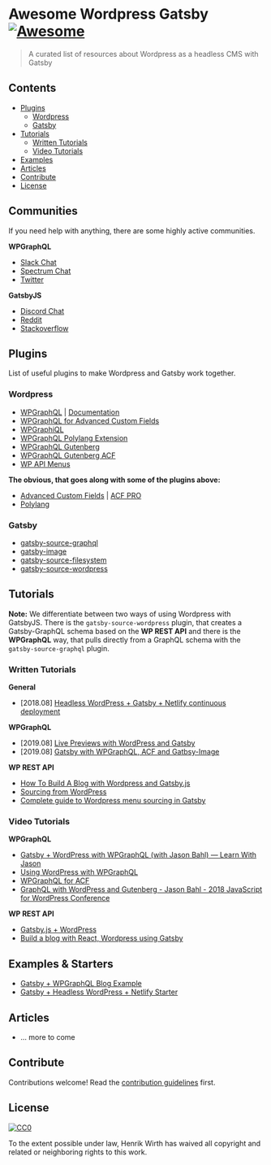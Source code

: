 # Awesome Wordpress Gatsby [![Awesome](https://awesome.re/badge.svg)](https://awesome.re)

> A curated list of resources about Wordpress as a headless CMS with Gatsby


## Contents
<!-- TOC -->
- [Plugins](#plugins)
  - [Wordpress](#wordpress)
  - [Gatsby](#gatsby)
- [Tutorials](#tutorials)
  - [Written Tutorials](#written-tutorials)
  - [Video Tutorials](#video-tutorials)
- [Examples](#examples)
- [Articles](#articles)
- [Contribute](#contribute)
- [License](#license)
<!-- /TOC -->

## Communities
If you need help with anything, there are some highly active communities.

**WPGraphQL**
- [Slack Chat](https://wpgql-slack.herokuapp.com/)
- [Spectrum Chat](https://spectrum.chat/wpgraphql)
- [Twitter](https://twitter.com/wpgraphql)

**GatsbyJS**
- [Discord Chat](https://gatsby.dev/discord)
- [Reddit](https://www.reddit.com/r/gatsbyjs/)
- [Stackoverflow](https://stackoverflow.com/questions/tagged/gatsby)

## Plugins

List of useful plugins to make Wordpress and Gatsby work together.

### Wordpress

- [WPGraphQL](https://github.com/wp-graphql/wp-graphql) | [Documentation](https://docs.wpgraphql.com/)
- [WPGraphQL for Advanced Custom Fields](https://github.com/wp-graphql/wp-graphql-acf)
- [WPGraphiQL](https://github.com/wp-graphql/wp-graphiql)
- [WPGraphQL Polylang Extension](https://github.com/valu-digital/wp-graphql-polylang)
- [WPGraphQL Gutenberg](https://github.com/pristas-peter/wp-graphql-gutenberg)
- [WPGraphQL Gutenberg ACF](https://github.com/pristas-peter/wp-graphql-gutenberg-acf)
- [WP API Menus](https://wordpress.org/plugins/wp-api-menus/)


**The obvious, that goes along with some of the plugins above:**

- [Advanced Custom Fields](https://de.wordpress.org/plugins/advanced-custom-fields/) | [ACF PRO](https://www.advancedcustomfields.com/pro/)
- [Polylang](https://de.wordpress.org/plugins/polylang/)


### Gatsby

- [gatsby-source-graphql](https://www.gatsbyjs.org/packages/gatsby-source-graphql)
- [gatsby-image](https://www.gatsbyjs.org/packages/gatsby-image)
- [gatsby-source-filesystem](https://www.gatsbyjs.org/packages/gatsby-source-filesystem)
- [gatsby-source-wordpress](https://www.gatsbyjs.org/packages/gatsby-source-wordpress)

## Tutorials

**Note:** We differentiate between two ways of using Wordpress with GatsbyJS. There is the `gatsby-source-wordpress` plugin, that creates a Gatsby-GraphQL schema based on the **WP REST API** and there is the **WPGraphQL** way, that pulls directly from a GraphQL schema with the `gatsby-source-graphql` plugin.

### Written Tutorials

**General**
- [2018.08] [Headless WordPress + Gatsby + Netlify continuous deployment](https://justinwhall.com/headless-wordpress-gatsby-netlify-continous-deployment/)


**WPGraphQL**
- [2019.08] [Live Previews with WordPress and Gatsby](https://justinwhall.com/live-previews-with-wordpress-gatsby/)
- [2019.08] [Gatsby with WPGraphQL, ACF and Gatbsy-Image](https://dev.to/nevernull/gatsby-with-wpgraphql-acf-and-gatbsy-image-72m)


**WP REST API**
- [How To Build A Blog with Wordpress and Gatsby.js](https://dev.to/iam_timsmith/how-to-build-a-blog-with-wordpress-and-gatsby-js-part-1-4f9e)
- [Sourcing from WordPress](https://www.gatsbyjs.org/docs/sourcing-from-wordpress/)
- [Complete guide to Wordpress menu sourcing in Gatsby](https://dev.to/boussama/complete-guide-to-wordpress-menu-sourcing-in-gatsby-h76)


### Video Tutorials

**WPGraphQL**
- [Gatsby + WordPress with WPGraphQL (with Jason Bahl) — Learn With Jason](https://www.youtube.com/watch?v=DH7I1xRrbxs)
- [Using WordPress with WPGraphQL](https://www.youtube.com/watch?v=aqEfEuVWqws)
- [WPGraphQL for ACF](https://www.youtube.com/watch?v=rIg4MHc8elg)
- [GraphQL with WordPress and Gutenberg - Jason Bahl - 2018 JavaScript for WordPress Conference
](https://www.youtube.com/watch?v=6CuM1PY9ESQ)


**WP REST API**
- [Gatsby.js + WordPress](https://www.youtube.com/watch?v=etii9yp1J6s)
- [Build a blog with React, Wordpress using Gatsby](https://medium.com/@mjadav/build-a-blog-with-react-wordpress-using-gatsby-4cdfb6ce2004)


## Examples & Starters

- [Gatsby + WPGraphQL Blog Example](https://github.com/wp-graphql/gatsby-wpgraphql-blog-example)
- [Gatsby + Headless WordPress + Netlify Starter](https://github.com/justinwhall/gatsby-wordpress-netlify-starter)


## Articles

- ... more to come

## Contribute

Contributions welcome! Read the [contribution guidelines](contributing.md) first.


## License

[![CC0](https://mirrors.creativecommons.org/presskit/buttons/88x31/svg/cc-zero.svg)](https://creativecommons.org/publicdomain/zero/1.0)

To the extent possible under law, Henrik Wirth has waived all copyright and
related or neighboring rights to this work.
